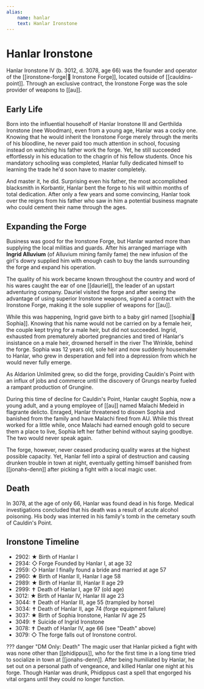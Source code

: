 ```yaml
---
alias:
    name: hanlar
    text: Hanlar Ironstone
---
```


# Hanlar Ironstone

Hanlar Ironstone IV (b. 3012, d. 3078, age 66) was the founder and operator of the [[ironstone-forge|🔐 Ironstone Forge]], located outside of [[cauldins-point]]. Through an exclusive contract, the Ironstone Forge was the sole provider of weapons to [[au]].

## Early Life

Born into the influential householf of Hanlar Ironstone III and Gerthilda Ironstone (nee Woodman), even from a young age, Hanlar was a cocky one. Knowing that he would inherit the Ironstone Forge merely through the merits of his bloodline, he never paid too much attention in school, focusing instead on watching his father work the forge. Yet, he still succeeded effortlessly in his education to the chagrin of his fellow students. Once his mandatory schooling was completed, Hanlar fully dedicated himself to learning the trade he'd soon have to master completely.

And master it, he did. Surprising even his father, the most accomplished blacksmith in Korbantir, Hanlar bent the forge to his will within months of total dedication. After only a few years and some convincing, Hanlar took over the reigns from his father who saw in him a potential business magnate who could cement their name through the ages.

## Expanding the Forge

Business was good for the Ironstone Forge, but Hanlar wanted more than supplying the local militias and guards. After his arranged marriage with **Ingrid Alluvium** (of Alluvium mining family fame) the new infusion of the girl's dowry supplied him with enough cash to buy the lands surrounding the forge and expand his operation.

The quality of his work became known throughout the country and word of his wares caught the ear of one [[dauriel]], the leader of an upstart adventuring company. Dauriel visited the forge and after seeing the advantage of using superior Ironstone weapons, signed a contract with the Ironstone Forge, making it the sole supplier of weapons for [[au]].

While this was happening, Ingrid gave birth to a baby girl named [[sophia|🔐 Sophia]]. Knowing that his name would not be carried on by a female heir, the couple kept trying for a male heir, but did not succeeded. Ingrid, exhausted from prematurely aborted pregnancies and tired of Hanlar's insistance on a male heir, drowned herself in the river The Wrinkle, behind the forge. Sophia was 12 years old, sole heir and now suddenly housemaker to Hanlar, who grew in desperation and fell into a depression from which he would never fully emerge.

As Aldarion Unlimited grew, so did the forge, providing Cauldin's Point with an influx of jobs and commerce until the discovery of Grungs nearby fueled a rampant production of Grungine.

During this time of decline for Cauldin's Point, Hanlar caught Sophia, now a young adult, and a young employee of [[au]] named Malachi Medeid in flagrante delicto. Enraged, Hanlar threatened to disown Sophia and banished from the family and have Malachi fired from AU. While this threat worked for a little while, once Malachi had earned enough gold to secure them a place to live, Sophia left her father behind without saying goodbye. The two would never speak again.

The forge, however, never ceased producing quality wares at the highest possible capacity. Yet, Hanlar fell into a spiral of destruction and causing drunken trouble in town at night, eventually getting himself banished from [[jonahs-denn]] after picking a fight with a local magic user.

## Death

In 3078, at the age of only 66, Hanlar was found dead in his forge. Medical investigations concluded that his death was a result of acute alcohol poisoning. His body was interred in his family's tomb in the cemetary south of Cauldin's Point.

## Ironstone Timeline

- 2902: ★ Birth of Hanlar I
- 2934: ◇ Forge Founded by Hanlar I, at age 32
- 2959: ◇ Hanlar I finally found a bride and married at age 57
- 2960: ★ Birth of Hanlar II, Hanlar I age 58
- 2989: ★ Birth of Hanlar III, Hanlar II age 29
- 2999: ✝ Death of Hanlar I, age 97 (old age)
- 3012: ★ Birth of Hanlar IV, Hanlar III age 23
- 3044: ✝ Death of Hanlar III, age 55 (trampled by horse)
- 3034: ✝ Death of Hanlar II, age 74 (forge equipment failure)
- 3037: ★ Birth of Sophia Ironstone, Hanlar IV age 25
- 3049: ✝ Suicide of Ingrid Ironstone
- 3078: ✝ Death of Hanlar IV, age 66 (see "Death" above)
- 3079: ◇ The forge falls out of Ironstone control.

??? danger "DM Only: Death"
    The magic user that Hanlar picked a fight with was none other than [[phidippus]], who for the first time in a long time tried to socialize in town at [[jonahs-denn]]. After being humiliated by Hanlar, he set out on a personal path of vengeance, and killed Hanlar one night at his forge. Though Hanlar was drunk, Phidippus cast a spell that engorged his vital organs until they could no longer function.
